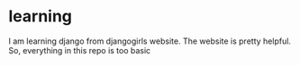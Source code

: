 # learning

I am learning django from djangogirls website. The website is pretty helpful. So, everything in this repo is too basic
